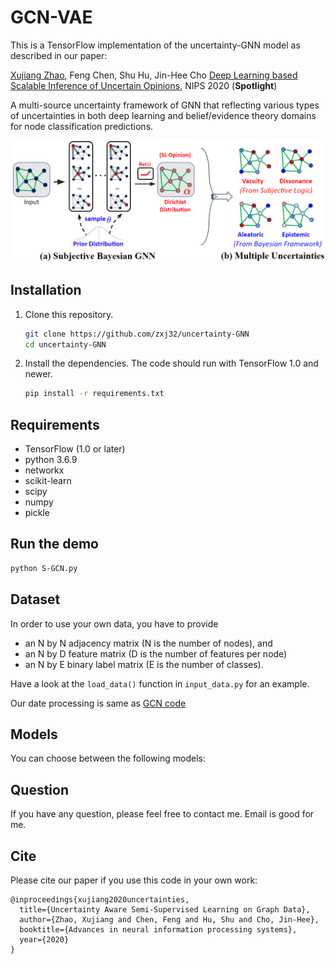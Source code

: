 # GCN-VAE

This is a TensorFlow implementation of the uncertainty-GNN model as described in our paper:
 
[Xujiang Zhao](https://zxj32.github.io/), Feng Chen, Shu Hu, Jin-Hee Cho [Deep Learning based Scalable Inference of Uncertain Opinions](https://zxj32.github.io/data/NIPS2020_Uncertainty.pdf), NIPS 2020 (**Spotlight**)

A multi-source uncertainty framework of GNN that reflecting various types of uncertainties in both deep learning and belief/evidence theory domains for node classification predictions.

![Uncertainty Framework](framework.png)


## Installation

1. Clone this repository.
   ```sh
   git clone https://github.com/zxj32/uncertainty-GNN
   cd uncertainty-GNN
   ```

2. Install the dependencies. The code should run with TensorFlow 1.0 and newer.
   ```sh
   pip install -r requirements.txt 
   ```

## Requirements
* TensorFlow (1.0 or later)
* python 3.6.9
* networkx
* scikit-learn
* scipy
* numpy
* pickle

## Run the demo

```bash
python S-GCN.py
```

## Dataset

In order to use your own data, you have to provide 
* an N by N adjacency matrix (N is the number of nodes), and
* an N by D feature matrix (D is the number of features per node)
* an N by E binary label matrix (E is the number of classes).

Have a look at the `load_data()` function in `input_data.py` for an example.

Our date processing is same as [GCN code](https://github.com/tkipf/gcn)



## Models

You can choose between the following models: 


## Question

If you have any question, please feel free to contact me. Email is good for me. 

## Cite

Please cite our paper if you use this code in your own work:

```
@inproceedings{xujiang2020uncertainties,
  title={Uncertainty Aware Semi-Supervised Learning on Graph Data},
  author={Zhao, Xujiang and Chen, Feng and Hu, Shu and Cho, Jin-Hee},
  booktitle={Advances in neural information processing systems},
  year={2020}
}
```

